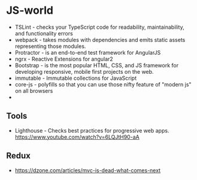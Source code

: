 # JS-world

* TSLint - checks your TypeScript code for readability, maintainability, and functionality errors
* webpack - takes modules with dependencies and emits static assets representing those modules.
* Protractor - is an end-to-end test framework for AngularJS
* ngrx - Reactive Extensions for angular2
* Bootstrap - is the most popular HTML, CSS, and JS framework for developing responsive, mobile first projects on the web.
* immutable - Immutable collections for JavaScript
* core-js - polyfills so that you can use those nifty feature of "modern js" on all browsers
* 

## Tools
* Lighthouse - Checks best practices for progressive web apps. https://www.youtube.com/watch?v=6LQJtH90-aA


## Redux
* https://dzone.com/articles/mvc-is-dead-what-comes-next